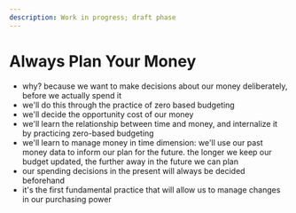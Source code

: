 ```yaml
---
description: Work in progress; draft phase
---
```


# Always Plan Your Money

* why? because we want to make decisions about our money deliberately, before we actually spend it
* we'll do this through the practice of zero based budgeting
* we'll decide the opportunity cost of our money
* we'll learn the relationship between time and money, and internalize it by practicing zero-based budgeting
* we'll learn to manage money in time dimension: we'll use our past money data to inform our plan for the future. the longer we keep our budget updated, the further away in the future we can plan
* our spending decisions in the present will always be decided beforehand
* it's the first fundamental practice that will allow us to manage changes in our purchasing power
